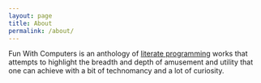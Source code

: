 ```yaml
---
layout: page
title: About
permalink: /about/
---
```


Fun With Computers is an anthology of [literate programming](https://en.wikipedia.org/wiki/Literate_programming) works that attempts to highlight the breadth and depth of amusement and utility that one can achieve with a bit of technomancy and a lot of curiosity.

